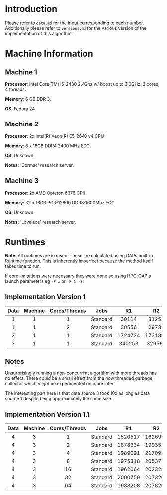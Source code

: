 # Introduction
Please refer to `data.md` for the input corresponding to each number.
Additionally please refer to `versions.md` for the various version of the implementation of this algorithm.

# Machine Information

## Machine 1
**Processor**: Intel Core(TM) i5-2430 2.4Ghz w/ boost up to 3.0GHz. 2 cores, 4 threads.

**Memory**: 6 GB DDR 3.

**OS**: Fedora 24.

## Machine 2
**Processor**: 2x Intel(R) Xeon(R) E5-2640 v4 CPU

**Memory**: 8 x 16GB DDR4 2400 MHz ECC.

**OS**: Unknown.

**Notes**: 'Cormac' research server.

## Machine 3

**Processor**: 2x AMD Opteron 6376 CPU

**Memory**: 32 x 16GB PC3-12800 DDR3-1600Mhz ECC

**OS**: Unknown.

**Notes**: 'Lovelace' research server.

# Runtimes

**Note**: All runtimes are in msec. These are calculated using GAPs built-in [Runtime](https://www.gap-system.org/Manuals/doc/ref/chap7.html#X792BA9A67E64CDED) function.  This is inherently imperfect because the method itself takes time to run.

If core limitations were necessary they were done so using HPC-GAP's launch parameters eg `-P x` or `-P 1 -S`.

## Implementation Version 1

Data | Machine | Cores/Threads | Jobs | R1 | R2 | R3 | Avg |
:---:|:-------:|:-------------:|:----:|:---:|:---:|:---:|:---:|
1    | 1       | 1    | Standard |30114  | 31255  | 31170  | 30846  |
1    | 1       | 2      | Standard |30556  | 29732  | 29660  | 29983 |
2    | 1       | 1      | Standard |1724724 | 1731895 | 2142796 | 1866471 |
3    | 1       | 1      | Standard |340253  | 329592 | 326096 | 331980 |


## Notes
Unsurprisingly running a non-concurrent algorithm with more threads has no effect. There *could* be a small effect from the now threaded garbage collector which *might* be experimented on more later.

The interesting part here is that data source 3 took 10x as long as data source 1 despite being approximately the same size.


## Implementation Version 1.1

Data | Machine | Cores/Threads | Jobs | R1 | R2 | R3 | Avg |
:---:|:-------:|:-------------:|:----:|:---:|:---:|:---:|:---:|
4 | 3 | 1 | Standard | 1520517 | 1626999 | 2460460 | 1869325 |
4 | 3 | 2 | Standard | 1878334 | 1993524 | 3114131 | 2328663 |
4 | 3 | 4 | Standard | 1989091 | 2170925 | 3506349 | 1992122 |
4 | 3 | 8 | Standard | 1975318 | 2053770 | 3277022 | 2435237 |
4 | 3 | 16 | Standard | 1962064 | 2023282 | 3551068 | 2512138 |
4 | 3 | 32 | Standard | 2000759 | 2073269 | 3418658 | 2497562 |
4 | 3 | 64 | Standard | 1938208 | 2078201 | 3515377 | 2510595 |
